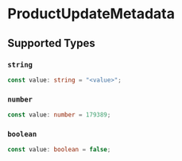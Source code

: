 # ProductUpdateMetadata


## Supported Types

### `string`

```typescript
const value: string = "<value>";
```

### `number`

```typescript
const value: number = 179389;
```

### `boolean`

```typescript
const value: boolean = false;
```

